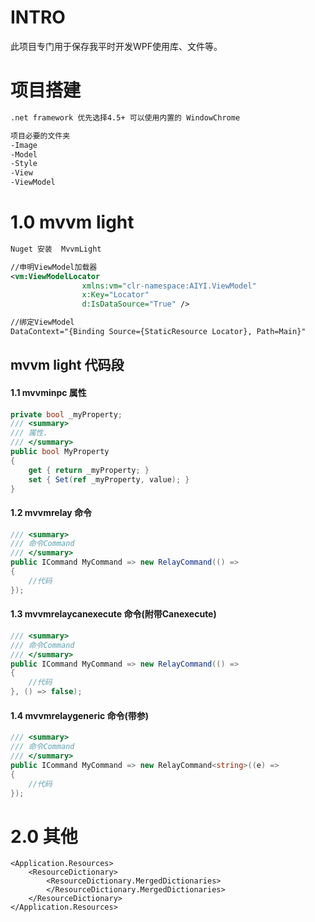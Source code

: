 # INTRO
此项目专门用于保存我平时开发WPF使用库、文件等。

# 项目搭建
```XML
.net framework 优先选择4.5+ 可以使用内置的 WindowChrome

项目必要的文件夹
-Image
-Model
-Style
-View
-ViewModel
```



# 1.0 mvvm light
```XML
Nuget 安装  MvvmLight

//申明ViewModel加载器
<vm:ViewModelLocator
                xmlns:vm="clr-namespace:AIYI.ViewModel"
                x:Key="Locator"
                d:IsDataSource="True" />

//绑定ViewModel
DataContext="{Binding Source={StaticResource Locator}, Path=Main}"
```

## mvvm light 代码段
#### 1.1 mvvminpc 属性
```C#
private bool _myProperty;
/// <summary>
/// 属性.
/// </summary>
public bool MyProperty
{
    get { return _myProperty; }
    set { Set(ref _myProperty, value); }
}
```
#### 1.2 mvvmrelay 命令
```C#
/// <summary>
/// 命令Command
/// </summary>
public ICommand MyCommand => new RelayCommand(() =>
{
    //代码
});
```
#### 1.3 mvvmrelaycanexecute 命令(附带Canexecute)
```C#        
/// <summary>
/// 命令Command
/// </summary>
public ICommand MyCommand => new RelayCommand(() =>
{
    //代码
}, () => false);
```
#### 1.4 mvvmrelaygeneric 命令(带参)
```C# 
/// <summary>
/// 命令Command
/// </summary>
public ICommand MyCommand => new RelayCommand<string>((e) =>
{
    //代码
});
```

# 2.0 其他
```XAML
<Application.Resources>
    <ResourceDictionary>
        <ResourceDictionary.MergedDictionaries>
        </ResourceDictionary.MergedDictionaries>
    </ResourceDictionary>
</Application.Resources>
```
